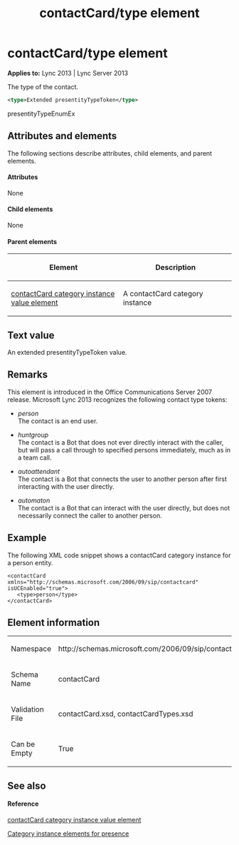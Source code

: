 ﻿---
title: contactCard/type element
TOCTitle: contactCard/type element
ms:assetid: e9a06cde-54ff-45cd-bbea-7668e291d846
ms:mtpsurl: https://msdn.microsoft.com/en-us/library/Dn454712(v=office.15)
ms:contentKeyID: 57093399
ms.date: 07/24/2014
mtps_version: v=office.15
dev_langs:
- xml
---

# contactCard/type element


**Applies to:** Lync 2013 | Lync Server 2013

The type of the contact.

```xml
<type>Extended presentityTypeToken</type>
```

presentityTypeEnumEx

## Attributes and elements

The following sections describe attributes, child elements, and parent elements.

#### Attributes

None

#### Child elements

None

#### Parent elements

<table>
<colgroup>
<col style="width: 50%" />
<col style="width: 50%" />
</colgroup>
<thead>
<tr class="header">
<th><p>Element</p></th>
<th><p>Description</p></th>
</tr>
</thead>
<tbody>
<tr class="odd">
<td><p><a href="contactcard-category-instance-value-element.md">contactCard category instance value element</a></p></td>
<td><p>A contactCard category instance</p></td>
</tr>
</tbody>
</table>


## Text value

An extended presentityTypeToken value.

## Remarks

This element is introduced in the Office Communications Server 2007 release. Microsoft Lync 2013 recognizes the following contact type tokens:

  - *person*  
    The contact is an end user.

  - *huntgroup*  
    The contact is a Bot that does not ever directly interact with the caller, but will pass a call through to specified persons immediately, much as in a team call.

  - *autoattendant*  
    The contact is a Bot that connects the user to another person after first interacting with the user directly.

  - *automaton*  
    The contact is a Bot that can interact with the user directly, but does not necessarily connect the caller to another person.

## Example

The following XML code snippet shows a contactCard category instance for a person entity.

    <contactCard xmlns="http://schemas.microsoft.com/2006/09/sip/contactcard" isUCEnabled="true">
       <type>person</type>
    </contactCard>

## Element information

<table>
<colgroup>
<col style="width: 50%" />
<col style="width: 50%" />
</colgroup>
<tbody>
<tr class="odd">
<td><p>Namespace</p></td>
<td><p>http://schemas.microsoft.com/2006/09/sip/contactcard</p></td>
</tr>
<tr class="even">
<td><p>Schema Name</p></td>
<td><p>contactCard</p></td>
</tr>
<tr class="odd">
<td><p>Validation File</p></td>
<td><p>contactCard.xsd, contactCardTypes.xsd</p></td>
</tr>
<tr class="even">
<td><p>Can be Empty</p></td>
<td><p>True</p></td>
</tr>
</tbody>
</table>


## See also

#### Reference

[contactCard category instance value element](contactcard-category-instance-value-element.md)

[Category instance elements for presence](category-instance-elements-for-presence.md)

